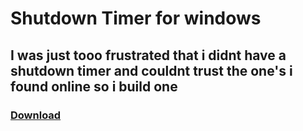# Shutdown Timer for windows
## I was just tooo frustrated that i didnt have a shutdown timer and couldnt trust the one's i found online so i build one

### [Download](https://github.com/rakshith111/Shutdown-timer/releases/tag/Shutdown_v1.01)
